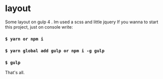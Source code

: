 # layout
Some layout on gulp 4 . Im used a scss and little jquery
If you wanna to start this project, just on console write: 

### `$ yarn or npm i`
### `$ yarn global add gulp or npm i -g gulp`
### `$ gulp`

That's all.

